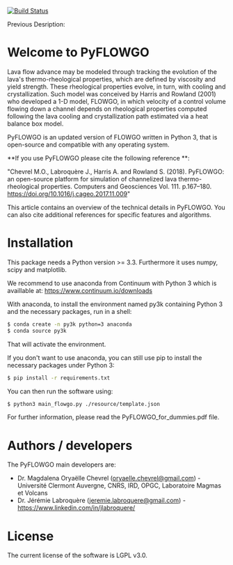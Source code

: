 [![Build Status](https://travis-ci.org/pyflowgo/pyflowgo.svg?branch=master)](https://travis-ci.org/pyflowgo/pyflowgo)

Previous Desription:

# Welcome to PyFLOWGO

Lava flow advance may be modeled through tracking the evolution of the lava's thermo-rheological properties, which are defined by viscosity and yield strength. These rheological properties evolve, in turn, with cooling and crystallization. Such model was conceived by Harris and Rowland (2001) who developed a 1-D model, FLOWGO, in which velocity of a control volume flowing down a channel depends on rheological properties computed following the lava cooling and crystallization path estimated via a heat balance box model. 

PyFLOWGO is an updated version of FLOWGO written in Python 3, that is open-source and compatible with any operating system.

**If you use PyFLOWGO please cite the following reference **:

"Chevrel M.O., Labroquère J., Harris A. and Rowland S. (2018). PyFLOWGO: an open-source platform for simulation of channelized lava thermo-rheological properties. Computers and Geosciences Vol. 111. p.167–180. https://doi.org/10.1016/j.cageo.2017.11.009"

This article contains an overview of the technical details in PyFLOWGO. You can also cite additional references for specific features and algorithms.

# Installation
This package needs a Python version >= 3.3.
Furthermore it uses numpy, scipy and matplotlib.

We recommend to use anaconda from Continuum with Python 3 which is availlable at: https://www.continuum.io/downloads

With anaconda, to install the environment named py3k containing Python 3 and the necessary packages, run in a shell:
```sh
$ conda create -n py3k python=3 anaconda
$ conda source py3k
```
That will activate the environment.

If you don't want to use anaconda, you can still use pip to install the necessary packages under Python 3:
```sh
$ pip install -r requirements.txt
```
You can then run the software using:
```sh
$ python3 main_flowgo.py ./resource/template.json
```
For further information, please read the PyFLOWGO_for_dummies.pdf file.

# Authors / developers

The PyFLOWGO main developers are:
   - Dr. Magdalena Oryaëlle Chevrel (oryaelle.chevrel@gmail.com) - Université Clermont Auvergne, CNRS, IRD, OPGC, Laboratoire Magmas et Volcans
   - Dr. Jérémie Labroquère (jeremie.labroquere@gmail.com) - https://www.linkedin.com/in/jlabroquere/

# License
The current license of the software is LGPL v3.0.
